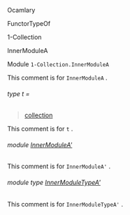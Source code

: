 Ocamlary

FunctorTypeOf

1-Collection

InnerModuleA

Module `1-Collection.InnerModuleA`

This comment is for `InnerModuleA` .

<a id="type-t"></a>

###### type t =

> [collection](Ocamlary.FunctorTypeOf.argument-1-Collection.md#type-collection)


This comment is for `t` .

<a id="module-InnerModuleA'"></a>

###### module [InnerModuleA'](Ocamlary.FunctorTypeOf.argument-1-Collection.InnerModuleA.InnerModuleA'.md)

This comment is for `InnerModuleA'` .

<a id="module-type-InnerModuleTypeA'"></a>

###### module type [InnerModuleTypeA'](Ocamlary.FunctorTypeOf.argument-1-Collection.InnerModuleA.module-type-InnerModuleTypeA'.md)

This comment is for `InnerModuleTypeA'` .